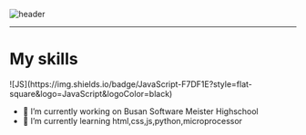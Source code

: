

![header](https://capsule-render.vercel.app/api?type=soft&color=F9BAFD&height=250&section=header&text=Hi%20There😊&fontSize=70)

<hr width:"90%">
<h1>My skills</h1>
 ![JS](https://img.shields.io/badge/JavaScript-F7DF1E?style=flat-square&logo=JavaScript&logoColor=black)


- 🔭 I’m currently working on Busan Software Meister Highschool
- 🌱 I’m currently learning  html,css,js,python,microprocessor

